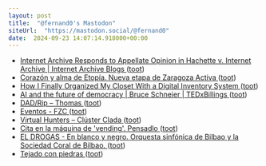 ```yaml
---
layout: post
title:  "@fernand0's Mastodon"
siteUrl:  "https://mastodon.social/@fernand0"
date:  2024-09-23 14:07:14.918000+00:00
---
```

*  [Internet Archive Responds to Appellate Opinion in Hachette v. Internet Archive \| Internet Archive Blogs ](https://blog.archive.org/2024/09/04/internet-archive-responds-to-appellate-opinion) ([toot](https://mastodon.social/@fernand0/113187254102419865))
*  [Corazón y alma de Etopía. Nueva etapa de Zaragoza Activa  ](https://blogzac.es/zac-se-transforma-en-el-corazon-de-etopia/) ([toot](https://mastodon.social/@fernand0/113186626898983634))
*  [How I Finally Organized My Closet With a Digital Inventory System ](https://lifehacker.com/home/closet-inventory-syste) ([toot](https://mastodon.social/@fernand0/113186356415022541))
*  [AI and the future of democracy \| Bruce Schneier \| TEDxBillings ](https://www.youtube.com/watch?v=uqC4nb7fLp) ([toot](https://mastodon.social/@fernand0/113186284252476983))
*  [DAD/Rip – Thomas ](https://web.archive.org/web/20160528213242/https://thomas.apestaart.org/thomas/trac/wiki/DAD/Ri) ([toot](https://mastodon.social/@fernand0/113186061622644566))
*  [Eventos - FZC ](https://fundacionzcc.org/linea/evento_afectividad_fluvial) ([toot](https://mastodon.social/@fernand0/113185930323406993))
*  [Virtual Hunters – Clúster Clada ](https://clusterclada.es/virtualhunters) ([toot](https://mastodon.social/@fernand0/113185765567665960))
*  [Cita en la máquina de &#39;vending&#39;. Pensadlo ](https://mastodon.social/@fernand0/113185751997133361) ([toot](https://mastodon.social/@fernand0/113185751997133361))
*  [EL DROGAS -  En blanco y negro. Orquesta sinfónica de Bilbao y la Sociedad Coral de Bilbao. ](https://www.youtube.com/watch?v=IHRQruKw1_U&amp%3Bfeature=youtu.b) ([toot](https://mastodon.social/@fernand0/113184992044356350))
*  [Tejado con piedras  ](https://www.flickr.com/photos/fernand0/53992811002/) ([toot](https://mastodon.social/@fernand0/113184330971494830))
